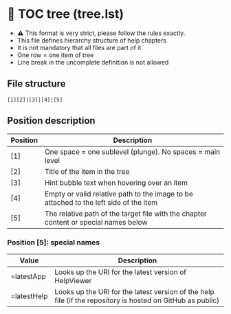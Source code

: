 # 📖 TOC tree (tree.lst)

- ⚠️ This format is very strict, please follow the rules exactly.
- This file defines hierarchy structure of help chapters
- It is not mandatory that all files are part of it
- One row = one item of tree
- Line break in the uncomplete definition is not allowed

## File structure

```
[1][2]|[3]|[4]|[5]
```

## Position description

| Position | Description |
|---|---|
| [1] | One space = one sublevel (plunge). No spaces = main level |
| [2] | Title of the item in the tree |
| [3] | Hint bubble text when hovering over an item |
| [4] | Empty or valid relative path to the image to be attached to the left side of the item |
| [5] | The relative path of the target file with the chapter content or special names below |

### Position [5]: special names

| Value | Description |
|---|---|
| =latestApp | Looks up the URI for the latest version of HelpViewer |
| =latestHelp | Looks up the URI for the latest version of the help file (if the repository is hosted on GitHub as public) |
